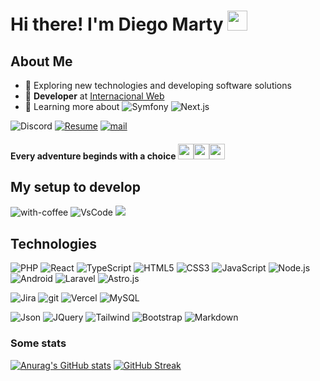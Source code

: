 # Hi there! I'm Diego Marty <img src="https://github.com/blackcater/blackcater/raw/main/images/Hi.gif" height="32" />

## About Me

- 🤖 Exploring new technologies and developing software solutions
- 💼 **Developer** at <a href="https://internacionalweb.com">Internacional Web</a>
- 🌱 Learning more about ![Symfony](https://img.shields.io/badge/Symfony-000000?style=for-the-badge&logo=Symfony&logoColor=white) ![Next.js](https://img.shields.io/badge/next.js-000000?style=for-the-badge&logo=nextdotjs&logoColor=white)

![Discord](https://img.shields.io/badge/DiegoMarty%238488-7289DA?logo=discord&style=for-the-badge&logoColor=white)
[![Resume](https://img.shields.io/badge/Resume-000000?logo=github&style=for-the-badge&logoColor=white)](https://github.com/diegomarty/)
[![mail](https://img.shields.io/badge/Email-D14836?logo=gmail&style=for-the-badge&logoColor=white)](mailto:dms509@hotmail.com)

#### Every adventure beginds with a choice <img src="https://upload.wikimedia.org/wikipedia/commons/5/53/Pok%C3%A9_Ball_icon.svg" width="25px"><img src="https://upload.wikimedia.org/wikipedia/commons/5/53/Pok%C3%A9_Ball_icon.svg" width="25px"><img src="https://upload.wikimedia.org/wikipedia/commons/5/53/Pok%C3%A9_Ball_icon.svg" width="25px">

## My setup to develop
![with-coffee](https://img.shields.io/badge/%E2%98%95%EF%B8%8F%20coffee-yellow.svg?style=for-the-badge)
![VsCode](https://img.shields.io/badge/VsCode-007ACC?style=for-the-badge&logo=visual-studio-code&logoColor=white)
![](https://komarev.com/ghpvc/?username=DiegoMarty&style=for-the-badge&label=PROFILE+VIEWS)

## Technologies 
![PHP](https://img.shields.io/badge/PHP-777BB4?style=for-the-badge&logo=php&logoColor=white)
![React](https://img.shields.io/badge/React-20232A?style=for-the-badge&logo=react&logoColor=61DAFB)
![TypeScript](https://img.shields.io/badge/TypeScript-007ACC?style=for-the-badge&logo=typescript&logoColor=white)
![HTML5](https://img.shields.io/badge/HTML5-E34F26?style=for-the-badge&logo=HTML5&logoColor=white)
![CSS3](https://img.shields.io/badge/CSS3-1572B6?style=for-the-badge&logo=CSS3&logoColor=white)
![JavaScript](https://img.shields.io/badge/JavaScript-F7DF1E?style=for-the-badge&logo=javascript&logoColor=black)
![Node.js](https://img.shields.io/badge/Node.js-43853D?style=for-the-badge&logo=node.js&logoColor=white)
![Android](https://img.shields.io/badge/Android-3DDC84?style=for-the-badge&logo=android&logoColor=white)
![Laravel](https://img.shields.io/badge/Laravel-FF2D20?style=for-the-badge&logo=laravel&logoColor=white)
![Astro.js](https://img.shields.io/badge/Astro-FF5D01?logo=astro&logoColor=fff&style=for-the-badge)

![Jira](https://img.shields.io/badge/Jira-0052CC?style=for-the-badge&logo=jira&logoColor=white)
![git](https://img.shields.io/badge/git-F05032?style=for-the-badge&logo=git&logoColor=white)
![Vercel](https://img.shields.io/badge/Vercel-000000?style=for-the-badge&logo=vercel&logoColor=white)
![MySQL](https://img.shields.io/badge/MySQL-4479A1?style=for-the-badge&logo=mysql&logoColor=white)

![Json](https://img.shields.io/badge/Json-000000?style=for-the-badge&logo=Json&logoColor=white)
![JQuery](https://img.shields.io/badge/JQuery-0769AD?style=for-the-badge&logo=Jquery&logoColor=white)
![Tailwind](https://img.shields.io/badge/Tailwind_CSS-38B2AC?style=for-the-badge&logo=tailwind-css&logoColor=white)
![Bootstrap](https://img.shields.io/badge/Bootstrap-7952B3?style=for-the-badge&logo=Bootstrap&logoColor=white)
![Markdown](https://img.shields.io/badge/Markdown-000000?style=for-the-badge&logo=markdown&logoColor=white)

### Some stats 
[![Anurag's GitHub stats](https://github-readme-stats.vercel.app/api?username=diegomarty&count_private=true&show_icons=true&theme=radical)](https://github.com/anuraghazra/github-readme-stats)
[![GitHub Streak](https://github-readme-streak-stats.herokuapp.com?user=diegomarty&theme=radical&date_format=M%20j%5B%2C%20Y%5D)](https://git.io/streak-stats)

